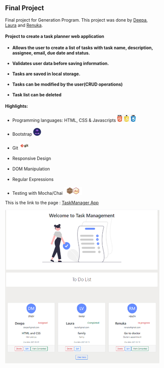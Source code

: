 <h2>Final Project</h2>

Final project for Generation Program. 
This project was done by <a href='https://github.com/DeepaNethesh'>Deepa</a>, <a href ='https://github.com/mlvillarreal'>Laura</a> and <a href ='https://github.com/RenukaMano'>Renuka</a>.
<h4>Project to create a task planner web application<h4>
    <ul><li>Allows the user to create a list of tasks with task name, description, assignee, email, due date and status.</li><br>
          <li>Validates user data before saving information.</li><br>
          <li>Tasks are saved in local storage.</li><br>
          <li>Tasks can be modified by the user(CRUD operations)</li><br>
          <li>Task list can be deleted</li></ul>

<h4>Highlights:</h4>
     <ul><li>Programming languages: HTML, CSS & Javascripts <img src='./Images/JS_html-css-icon-png.png' height='25' /></li><br>
      <li>Bootstrap <img src='./Images/icon-botsrap-5.png' height='25' /></li><br>
      <li>Git  <img src='./Images/gitlogo.png' height='25' /></li><br>
      <li>Responsive Design</li><br>
      <li>DOM Manipulation</li><br>
      <li>Regular Expressions</li><br>
      <li>Testing with Mocha/Chai <img src='./Images/mocha_Chai.png' height='25' /></li></ul>

This is the link to the page : <a href ='https://deepanethesh.github.io/TaskManager/'>TaskManager App</a>


<img src='./Images/Taskmanager.PNG' height='500' />

